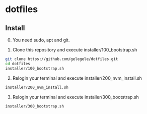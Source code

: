 # dotfiles

## Install

0. You need sudo, apt and git.

1. Clone this repository and execute installer/100_bootstrap.sh
```.sh
git clone https://github.com/gelegele/dotfiles.git
cd dotfiles
installer/100_bootstrap.sh
```
2. Relogin your terminal and execute installer/200_nvm_install.sh

```.sh
installer/200_nvm_install.sh
```

3. Relogin your terminal and execute installer/300_bootstrap.sh

```.sh
installer/300_bootstrap.sh
```

